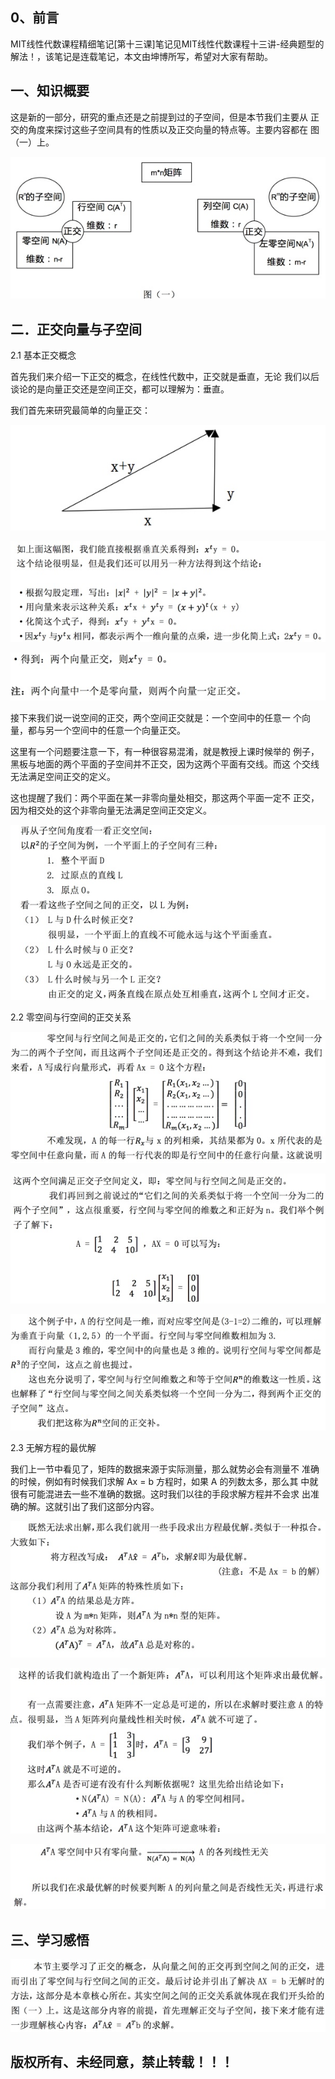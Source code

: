 ## 0、前言

MIT线性代数课程精细笔记[第十三课]笔记见MIT线性代数课程十三讲-经典题型的解法！，该笔记是连载笔记，本文由坤博所写，希望对大家有帮助。

## 一、知识概要

这是新的一部分，研究的重点还是之前提到过的子空间，但是本节我们主要从 正交的角度来探讨这些子空间具有的性质以及正交向量的特点等。主要内容都在 图（一）上。

![pass](images/lec14_fg01.jpg)

## 二．正交向量与子空间

2.1 基本正交概念

首先我们来介绍一下正交的概念，在线性代数中，正交就是垂直，无论 我们以后谈论的是向量正交还是空间正交，都可以理解为：垂直。



我们首先来研究最简单的向量正交：

![pass](images/lec14_fg02.jpg)

![pass](images/lec14_fg03.jpg)

![pass](images/lec14_fg04.jpg)

接下来我们说一说空间的正交，两个空间正交就是：一个空间中的任意一 个向量，都与另一个空间中的任意一个向量正交。

这里有一个问题要注意一下，有一种很容易混淆，就是教授上课时候举的 例子，黑板与地面的两个平面的子空间并不正交，因为这两个平面有交线。而这 个交线无法满足空间正交的定义。

这也提醒了我们：两个平面在某一非零向量处相交，那这两个平面一定不 正交，因为相交处的这个非零向量无法满足空间正交定义。

![pass](images/lec14_fg05.jpg)

2.2 零空间与行空间的正交关系

![pass](images/lec14_fg06.jpg)

![pass](images/lec14_fg07.jpg)

![pass](images/lec14_fg08.jpg)

2.3 无解方程的最优解

我们上一节中看见了，矩阵的数据来源于实际测量，那么就势必会有测量不 准确的时候，例如有时候我们求解 Ax = b 方程时，如果 A 的列数太多，那么其 中就很有可能混进去一些不准确的数据。这时我们以往的手段求解方程并不会求 出准确的解。这就引出了我们这部分内容。

![pass](images/lec14_fg09.jpg)

![pass](images/lec14_fg10.jpg)

![pass](images/lec14_fg11.jpg)

## 三、学习感悟

![pass](images/lec14_fg12.jpg)

## 版权所有、未经同意，禁止转载！！！

